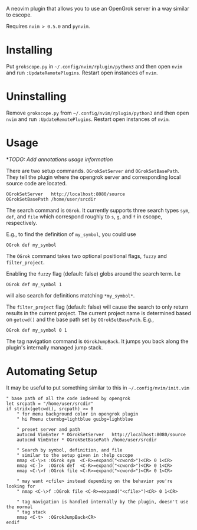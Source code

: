 A neovim plugin that allows you to use an OpenGrok server in a way similar to
cscope.

Requires `nvim > 0.5.0` and `pynvim`.

# Installing

Put `grokscope.py` in `~/.config/nvim/rplugin/python3` and then open `nvim` and
run `:UpdateRemotePlugins`. Restart open instances of `nvim`.



# Uninstalling

Remove `grokscope.py` from `~/.config/nvim/rplugin/python3` and then open `nvim` and
run `:UpdateRemotePlugins`. Restart open instances of `nvim`.

# Usage


**TODO: Add annotations usage information*

There are two setup commands. `OGrokSetServer` and `OGrokSetBasePath`. They tell
the plugin where the opengrok server and corresponding local source code are
located.

```vim
OGrokSetServer   http://localhost:8080/source
OGrokSetBasePath /home/user/srcdir
```

The search command is `OGrok`. It currently supports three search types `sym`,
`def`, and `file` which correspond roughly to `s`, `g`, and `f` in cscope,
respectively.

E.g., to find the definition of `my_symbol`, you could use
```vim
OGrok def my_symbol
```

The `OGrok` command takes two optional positional flags, `fuzzy` and
`filter_project`.

Enabling the `fuzzy` flag (default: false) globs around the search term. I.e
```vim
OGrok def my_symbol 1
```
will also search for definitions matching `*my_symbol*`.

The `filter_project` flag (default: false) will cause the search to only return
results in the current project. The current project name is determined based on
`getcwd()` and the base path set by `OGrokSetBasePath`. E.g.,
```vim
OGrok def my_symbol 0 1
```

The tag navigation command is `OGrokJumpBack`. It jumps you back along the
plugin's internally managed jump stack.

# Automating Setup

It may be useful to put something similar to this in `~/.config/nvim/init.vim`

```vim
" base path of all the code indexed by opengrok
let srcpath = "/home/user/srcdir"
if stridx(getcwd(), srcpath) >= 0
    " for menu background color in opengrok plugin
    " hi Pmenu ctermbg=lightblue guibg=lightblue

    " preset server and path
    autocmd VimEnter * OGrokSetServer   http://localhost:8080/source
    autocmd VimEnter * OGrokSetBasePath /home/user/srcdir

    " Search by symbol, definition, and file
    " similar to the setup given in :help cscope
    nmap <C-\>s :OGrok sym  <C-R>=expand("<cword>")<CR> 0 1<CR>
    nmap <C-]>  :OGrok def  <C-R>=expand("<cword>")<CR> 0 1<CR>
    nmap <C-\>f :OGrok file <C-R>=expand("<cword>")<CR> 0 1<CR>

    " may want <cfile> instead depending on the behavior you're looking for
    " nmap <C-\>f :OGrok file <C-R>=expand("<cfile>")<CR> 0 1<CR>

    " tag navigation is handled internally by the plugin, doesn't use the normal
    " tag stack
    nmap <C-t>  :OGrokJumpBack<CR>
endif
```
